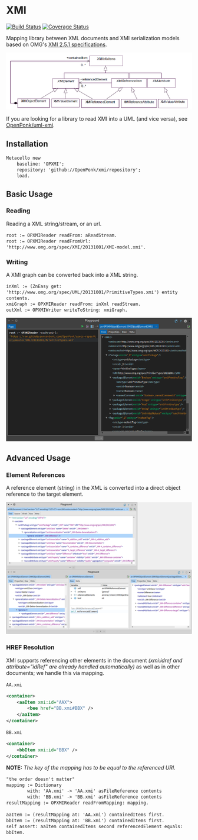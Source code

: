 # XMI
[![Build Status](https://travis-ci.org/OpenPonk/xmi.svg?branch=master)](https://travis-ci.org/OpenPonk/xmi) [![Coverage Status](https://coveralls.io/repos/github/OpenPonk/xmi/badge.svg?branch=master)](https://coveralls.io/github/OpenPonk/xmi?branch=master)

Mapping library between XML documents and XMI serialization models based on OMG's [XMI 2.5.1 specifications](http://www.omg.org/spec/XMI/2.5.1/).

![](figures/xmi-serialization-model.png)

If you are looking for a library to read XMI into a UML (and vice versa), see [OpenPonk/uml-xmi](https://github.com/OpenPonk/uml-xmi).

## Installation

```smalltalk
Metacello new
	baseline: 'OPXMI';
	repository: 'github://OpenPonk/xmi/repository';
	load.
```

## Basic Usage

### Reading

Reading a XML string/stream, or an url.

```smalltalk
root := OPXMIReader readFrom: aReadStream.
root := OPXMIReader readFromUrl: 'http://www.omg.org/spec/XMI/20131001/XMI-model.xmi'.
```

### Writing

A XMI graph can be converted back into a XML string.

```smalltalk
inXml := (ZnEasy get: 'http://www.omg.org/spec/UML/20131001/PrimitiveTypes.xmi') entity contents.
xmiGraph := OPXMIReader readFrom: inXml readStream.
outXml := OPXMIWriter writeToString: xmiGraph.
```

![](figures/fromUrl.png)

## Advanced Usage

### Element References

A reference element (string) in the XML is converted into a direct object reference to the target element.

![](figures/reference.png)


### HREF Resolution

XMI supports referencing other elements in the document *(xmi:idref and attribute="idRef" are already handled automatically)* as well as in other documents; we handle this via mapping.

`AA.xmi`
```xml
<container>
	<aaItem xmi:id="AAX">
		<bee href="BB.xmi#BBX" />
	</aaItem>
</container>
```

`BB.xmi`
```xml
<container>
	<bbItem xmi:id="BBX" />
</container>
```

**NOTE:** *The key of the mapping has to be equal to the referenced URI.*

```smalltalk
"the order doesn't matter"
mapping := Dictionary
		with: 'AA.xmi' -> 'AA.xmi' asFileReference contents
		with: 'BB.xmi' -> 'BB.xmi' asFileReference contents
resultMapping := OPXMIReader readFromMapping: mapping.

aaItem := (resultMapping at: 'AA.xmi') containedItems first.
bbItem := (resultMapping at: 'BB.xmi') containedItems first.
self assert: aaItem containedItems second referencedElement equals: bbItem.
```
